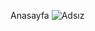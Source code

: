 Anasayfa
![Adsız](https://user-images.githubusercontent.com/41199747/114317520-22787100-9b11-11eb-97e6-61352d4ed0ce.png)

